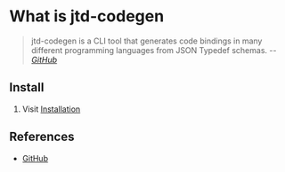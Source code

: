 # What is jtd-codegen

> jtd-codegen is a CLI tool that generates code bindings
> in many different programming languages from JSON Typedef schemas.
> -- *[GitHub]*

## Install

1. Visit [Installation]

## References

- [GitHub]

[GitHub]: https://github.com/jsontypedef/json-typedef-codegen
[Installation]: https://github.com/jsontypedef/json-typedef-codegen#installation
